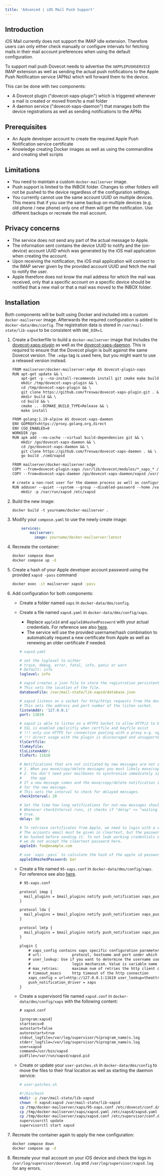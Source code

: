 ```yaml
---
title: 'Advanced | iOS Mail Push Support'
---
```


## Introduction

iOS Mail currently does not support the IMAP idle extension. Therefore users can only either check manually or configure intervals for fetching mails in their mail account preferences when using the default configuration.

To support mail push Dovecot needs to advertise the `XAPPLEPUSHSERVICE` IMAP extension as well as sending the actual push notifications to the Apple Push Notification service (APNs) which will forward them to the device.

This can be done with two components:

- A Dovecot plugin ("dovecot-xaps-plugin") which is triggered whenever a mail is created or moved from/to a mail folder
- A daemon service ("dovecot-xaps-daemon") that manages both the device registrations as well as sending notifications to the APNs

## Prerequisites

- An Apple developer account to create the required Apple Push Notification service certificate
- Knowledge creating Docker images as well as using the commandline and creating shell scripts

## Limitations

- You need to maintain a custom `docker-mailserver` image.
- Push support is limited to the INBOX folder. Changes to other folders will not be pushed to the device regardless of the configuration settings.
- You currently cannot use the same account UUID on multiple devices. This means that if you use the same backup on multiple devices (e.g. old phone / new phone) only one of them will get the notification. Use different backups or recreate the mail account.

## Privacy concerns

- The service does not send any part of the actual message to Apple.
- The information sent contains the device UUID to notify and the (on-device) account UUID which was generated by the iOS mail application when creating the account.
- Upon receiving the notification, the iOS mail application will connect to the IMAP server given by the provided account UUID and fetch the mail to notify the user.
- Apple therefore does not know the mail address for which the mail was received, only that a specific account on a specific device should be notified that a new mail or that a mail was moved to the INBOX folder.

## Installation

Both components will be built using Docker and included into a custom `docker-mailserver` image. Afterwards the required configuration is added to `docker-data/dms/config`. The registration data is stored in `/var/mail-state/lib-xapsd` to be consistent with `ONE_DIR=1`.

1. Create a Dockerfile to build a `docker-mailserver` image that includes the [dovecot-xaps-plugin](https://github.com/freswa/dovecot-xaps-plugin) as well as the [dovecot-xaps-daemon](https://github.com/freswa/dovecot-xaps-daemon). This is required to ensure that the Dovecot plugin is built against the same Dovecot version. The `:edge` tag is used here, but you might want to use a released version instead.

    ```txt
    FROM mailserver/docker-mailserver:edge AS dovecot-plugin-xaps
    RUN apt-get update && \
        apt-get -y --no-install-recommends install git cmake make build-essential dovecot-dev && \
        mkdir /tmp/dovecot-xaps-plugin && \
        cd /tmp/dovecot-xaps-plugin && \
        git clone https://github.com/freswa/dovecot-xaps-plugin.git . && \
        mkdir build && \
        cd build && \
        cmake .. -DCMAKE_BUILD_TYPE=Release && \
        make install

    FROM golang:1.19-alpine AS dovecot-xaps-daemon
    ENV GOPROXY=https://proxy.golang.org,direct
    ENV CGO_ENABLED=0
    WORKDIR /go
    RUN apk add --no-cache --virtual build-dependencies git && \
        mkdir /go/dovecot-xaps-daemon && \
        cd /go/dovecot-xaps-daemon && \
        git clone https://github.com/freswa/dovecot-xaps-daemon . && \
        go build ./cmd/xapsd

    FROM mailserver/docker-mailserver:edge
    COPY --from=dovecot-plugin-xaps /usr/lib/dovecot/modules/*_xaps_* /usr/lib/dovecot/modules/
    COPY --from=dovecot-xaps-daemon /go/dovecot-xaps-daemon/xapsd /usr/bin/xapsd

    # create a non-root user for the daemon process as well as configuration and run state directories
    RUN adduser --quiet --system --group --disabled-password --home /var/mail-state/lib-xapsd --no-create-home xapsd && \
        mkdir -p /var/run/xapsd /etc/xapsd
    ```

2. Build the new image:
    ```
    docker build -t yourname/docker-mailserver .
     ```

3. Modify your `compose.yaml` to use the newly create image:
    ```yaml
        services:
            mailserver:
              image: yourname/docker-mailserver:latest
    ```

4. Recreate the container:
    ```sh
    docker compose down
    docker compose up -d
    ```

5. Create a hash of your Apple developer account password using the provided `xapsd -pass` command
    ```sh
    docker exec -it mailserver xapsd -pass
    ```

6. Add configuration for both components:
    - Create a folder named `xaps` in `docker-data/dms/config`.

    - Create a file named `xapsd.yaml` in `docker-data/dms/config/xaps`. 
        - Replace `appleId` and `appleIdHashedPassword` with your actual credentials. For reference see also [here](https://github.com/freswa/dovecot-xaps-daemon/blob/master/configs/xapsd/xapsd.yaml).
        - The service will use the provided username/hash combination to automatically request a new certificate from Apple as well as renewing an older certificate if needed.

        ```yaml
        # xapsd.yaml

        # set the loglevel to either
        # trace, debug, error, fatal, info, panic or warn
        # Default: info
        loglevel: info

        # xapsd creates a json file to store the registration persistent on disk.
        # This sets the location of the file.
        databaseFile: /var/mail-state/lib-xapsd/database.json

        # xapsd listens on a socket for http/https requests from the dovecot plugin.
        # This sets the address and port number of the listen socket.
        listenAddr: '127.0.0.1'
        port: 11619

        # xapsd is able to listen on a HTTPS Socket to allow HTTP/2 to be used
        # SSL is enabled implicitly when certfile and keyfile exist
        # !!! only use HTTPS for connection pooling with a proxy e.g. nginx or HaProxy
        # !!! direct usage with the plugin is discouraged and unsupported
        tlsCertfile:
        tlsKeyfile:
        tlsListenAddr:
        tlsPort: 11620

        # Notifications that are not initiated by new messages are not sent immediately for two reasons:
        # 1. When you move/copy/delete messages you most likely move/copy/delete more messages within a short period of time.
        # 2. You don't need your mailboxes to synchronize immediately since they are automatically synchronized when opening
        #    the app
        # If a new message comes and the move/copy/delete notification is still on hold it will be sent with the notification
        # for the new message.
        # This sets the interval to check for delayed messages.
        checkInterval: 20

        # Set the time how long notifications for not-new messages should be delayed until they are sent.
        # Whenever checkInterval runs, it checks if "delay" <= "waiting time" and sends the notification if the expression is
        # true.
        delay: 30

        # To retrieve certificates from Apple, we need to login with a valid Apple ID
        # The accounts email must be given in cleartext, but the password has to
        # be hashed before sending it. To not leak working credentials on running servers,
        # we do not accept the cleartext password here.
        appleId: foo@example.com

        # use `xaps -pass` to calculate the hash of the apple id password
        appleIdHashedPassword: bar
        ```

    - Create a file named `95-xaps.conf` in `docker-data/dms/config/xaps`. For reference see also [here](https://github.com/freswa/dovecot-xaps-plugin/blob/master/xaps.conf).
        ```txt
        # 95-xaps.conf

        protocol imap {
          mail_plugins = $mail_plugins notify push_notification xaps_push_notification xaps_imap
        }

        protocol lda {
          mail_plugins = $mail_plugins notify push_notification xaps_push_notification
        }

        protocol lmtp {
          mail_plugins = $mail_plugins notify push_notification xaps_push_notification
        }

        plugin {
            # xaps_config contains xaps specific configuration parameters
            # url:              protocol, hostname and port under which xapsd listens
            # user_lookup: Use if you want to determine the username used for PNs from environment variables provided by
            #                   login mechanism. Value is variable name to look up.
            # max_retries:      maximum num of retries the http client connects to the xaps daemon
            # timeout_msecs     http timeout of the http connection
            xaps_config = url=http://127.0.0.1:11619 user_lookup=theattribute max_retries=6 timeout_msecs=5000
            push_notification_driver = xaps
        }
        ```

    - Create a supervisord file named `xapsd.conf` in `docker-data/dms/config/xaps` with the following content:
        ```txt
        # xapsd.conf

        [program:xapsd]
        startsecs=0
        autostart=false
        autorestart=true
        stdout_logfile=/var/log/supervisor/%(program_name)s.log
        stderr_logfile=/var/log/supervisor/%(program_name)s.log
        user=xapsd
        command=/usr/bin/xapsd
        pidfile=/var/run/xapsd/xapsd.pid
        ```

    - Create or update your `user-patches.sh` in `docker-data/dms/config` to move the files to their final location as well as starting the daemon service:
        ```sh
        # user-patches.sh

        #!/bin/bash
        mkdir -p /var/mail-state/lib-xapsd
        chown -R xapsd:xapsd /var/mail-state/lib-xapsd
        cp /tmp/docker-mailserver/xaps/95-xaps.conf /etc/dovecot/conf.d/95-xaps.conf
        cp /tmp/docker-mailserver/xaps/xapsd.yaml /etc/xapsd/xapsd.yaml
        cp /tmp/docker-mailserver/xaps/xapsd.conf /etc/supervisor/conf.d/xapsd.conf
        supervisorctl update
        supervisorctl start xapsd
        ```

7. Recreate the container again to apply the new configuration:
    ```sh
    docker compose down
    docker compose up -d
    ```

8. Recreate your mail account on your iOS device and check the logs in `/var/log/supervisor/dovecot.log` and `/var/log/supervisor/xapsd.log` for any errors.
